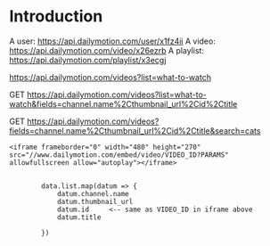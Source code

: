 # Introduction

A user: https://api.dailymotion.com/user/x1fz4ii
A video: https://api.dailymotion.com/video/x26ezrb
A playlist: https://api.dailymotion.com/playlist/x3ecgj

https://api.dailymotion.com/videos?list=what-to-watch

GET https://api.dailymotion.com/videos?list=what-to-watch&fields=channel.name%2Cthumbnail_url%2Cid%2Ctitle

GET https://api.dailymotion.com/videos?fields=channel.name%2Cthumbnail_url%2Cid%2Ctitle&search=cats

```
<iframe frameborder="0" width="480" height="270"
src="//www.dailymotion.com/embed/video/VIDEO_ID?PARAMS"
allowfullscreen allow="autoplay"></iframe>


        data.list.map(datum => {
            datum.channel.name
            datum.thumbnail_url
            datum.id     <-- same as VIDEO_ID in iframe above
            datum.title

        })

```
